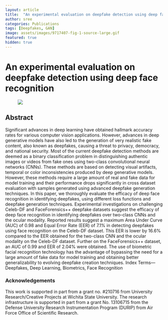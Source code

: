 ```yaml
---
layout: article
title:  "An experimental evaluation on deepfake detection using deep face recognition"
author: sree
categories: Publications
tags: [Deepfakes, GAN]
image: assets/images/9717407-fig-1-source-large.gif
featured: true
hidden: true
---
```




<d-front-matter>
    <script type="text/json">{
      "title": "An experimental evaluation on deepfake detection using deep face recognition",
      "description": "Description of the post",
      "doi": "10.1109/ICCST49569.2021.9717407",
      "published": "Feb. 25, 2022 ",
      "authors": [
        {
          "author": "Sreeraj Ramachandran",
          "authorURL": "https://sreeraj.in",
          "affiliation": "Wichita State University",
          "affiliationURL": "ttp://wichita.edu/academics/engineering/SoC/research/VCBSL/index.php"
        },
        {
          "author": "Aakash Varma Nadimpalli",
          "affiliation": "Wichita State University",
          "affiliationURL": "ttp://wichita.edu/academics/engineering/SoC/research/VCBSL/index.php"
        },
        {
          "author": "Ajita Rattani",
          "affiliation": "Wichita State University",
          "affiliationURL": "ttp://wichita.edu/academics/engineering/SoC/research/VCBSL/index.php"
        }]
      }
    </script>
  </d-front-matter>
<d-title>
    <h1>An experimental evaluation on deepfake detection using deep face recognition </h1>
    <figure class="l-body">
      <img src="/assets/images/9717407-fig-1-source-large.gif">
    </figure>
</d-title>

<d-byline></d-byline>
<d-abstract>

</d-abstract>
<d-article>
<d-contents></d-contents>
<h2>Abstract</h2>
  <p>
  Significant advances in deep learning have obtained
hallmark accuracy rates for various computer vision applications.
However, advances in deep generative models have also led to the
generation of very realistic fake content, also known as deepfakes,
causing a threat to privacy, democracy, and national security.
Most of the current deepfake detection methods are deemed
as a binary classification problem in distinguishing authentic
images or videos from fake ones using two-class convolutional
neural networks (CNNs). These methods are based on detecting
visual artifacts, temporal or color inconsistencies produced by
deep generative models. However, these methods require a large
amount of real and fake data for model training and their performance drops significantly in cross dataset evaluation with samples
generated using advanced deepfake generation techniques. In
this paper, we thoroughly evaluate the efficacy of deep face
recognition in identifying deepfakes, using different loss functions
and deepfake generation techniques. Experimental investigations
on challenging Celeb-DF and FaceForensics++ deepfake datasets
suggest the efficacy of deep face recognition in identifying
deepfakes over two-class CNNs and the ocular modality. Reported
results suggest a maximum Area Under Curve (AUC) of 0.98 and
Equal Error Rate (EER) of 7.1% in detecting deepfakes using
face recognition on the Celeb-DF dataset. This EER is lower by
16.6% compared to the EER obtained for the two-class CNN
and the ocular modality on the Celeb-DF dataset. Further on
the FaceForensics++ dataset, an AUC of 0.99 and EER of 2.04%
were obtained. The use of biometric facial recognition technology
has the advantage of bypassing the need for a large amount of
fake data for model training and obtaining better generalizability
to evolving deepfake creation techniques.
Index Terms—Deepfakes, Deep Learning, Biometrics, Face
Recognition </p>


</d-article>

<d-appendix>
<h3>Acknowledgements</h3>
<p>
This work is supported in part from a grant no. #210716 from University Research/Creative Projects at Wichita State University. The research infrastructure is supported in part from a grant No. 13106715 from the Defense University Research Instrumentation Program (DURIP) from Air Force Office of Scientific Research. </p>
</d-appendix>

<script type="text/bibliography">
  @article{gregor2015draw,
    title={DRAW: A recurrent neural network for image generation},
    author={Gregor, Karol and Danihelka, Ivo and Graves, Alex and Rezende, Danilo Jimenez and Wierstra, Daan},
    journal={arXivreprint arXiv:1502.04623},
    year={2015},
    url={https://arxiv.org/pdf/1502.04623.pdf}
  }
</script>
